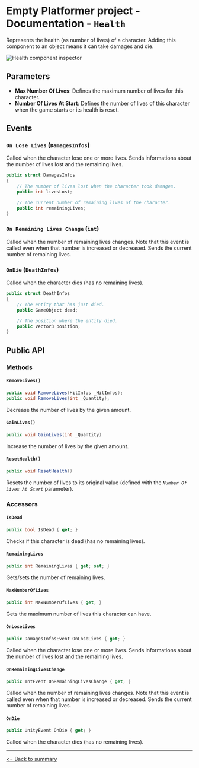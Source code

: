 # Empty Platformer project - Documentation - `Health`

Represents the health (as number of lives) of a character. Adding this component to an object means it can take damages and die.

![`Health` component inspector](./images/health.png)

## Parameters

- **Max Number Of Lives**: Defines the maximum number of lives for this character.
- **Number Of Lives At Start**: Defines the number of lives of this character when the game starts or its health is reset.

## Events

### `On Lose Lives` (`DamagesInfos`)

Called when the character lose one or more lives. Sends informations about the number of lives lost and the remaining lives.

```cs
public struct DamagesInfos
{
    // The number of lives lost when the character took damages.
    public int livesLost;

    // The current number of remaining lives of the character.
    public int remainingLives;
}
```

### `On Remaining Lives Change` (`int`)

Called when the number of remaining lives changes. Note that this event is called even when that number is increased or decreased. Sends the current number of remaining lives.

### `OnDie` (`DeathInfos`)

Called when the character dies (has no remaining lives).

```cs
public struct DeathInfos
{
    // The entity that has just died.
    public GameObject dead;

    // The position where the entity died.
    public Vector3 position;
}
```

## Public API

### Methods

#### `RemoveLives()`

```cs
public void RemoveLives(HitInfos _HitInfos);
public void RemoveLives(int _Quantity);
```

Decrease the number of lives by the given amount.

#### `GainLives()`

```cs
public void GainLives(int _Quantity)
```

Increase the number of lives by the given amount.

#### `ResetHealth()`

```cs
public void ResetHealth()
```

Resets the number of lives to its original value (defined with the *`Number Of Lives At Start`* parameter).

### Accessors

#### `IsDead`

```cs
public bool IsDead { get; }
```

Checks if this character is dead (has no remaining lives).

#### `RemainingLives`

```cs
public int RemainingLives { get; set; }
```

Gets/sets the number of remaining lives.

#### `MaxNumberOfLives`

```cs
public int MaxNumberOfLives { get; }
```

Gets the maximum number of lives this character can have.

#### `OnLoseLives`

```cs
public DamagesInfosEvent OnLoseLives { get; }
```

Called when the character lose one or more lives. Sends informations about the number of lives lost and the remaining lives.

#### `OnRemainingLivesChange`

```cs
public IntEvent OnRemainingLivesChange { get; }
```

Called when the number of remaining lives changes. Note that this event is called even when that number is increased or decreased. Sends the current number of remaining lives.

#### `OnDie`

```cs
public UnityEvent OnDie { get; }
```

Called when the character dies (has no remaining lives).

---

[<= Back to summary](./README.md)